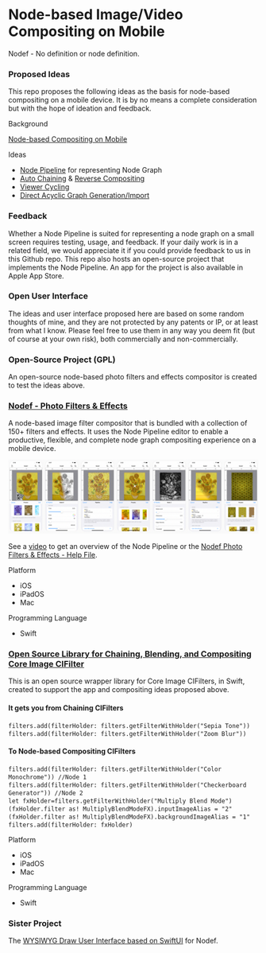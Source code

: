 # Node-based Image/Video Compositing on Mobile 
 
Nodef - No definition or node definition.

### Proposed Ideas
 
This repo proposes the following ideas as the basis for node-based compositing on a mobile device. It is by no means a complete consideration but with the hope of ideation and feedback.

Background

[Node-based Compositing on Mobile](documentation/NodeBasedCompositingOnMobile.md)

Ideas

* [Node Pipeline](documentation/NodePipeline.md) for representing Node Graph
* [Auto Chaining](documentation/AutoChaining.md) & [Reverse Compositing](documentation/ReverseCompositing.md)
* [Viewer Cycling](documentation/ViewerCycling.md)
* [Direct Acyclic Graph Generation/Import](documentation/DirectedAcyclicGraphGeneration.md)

### Feedback
 
Whether a Node Pipeline is suited for representing a node graph on a small screen requires testing, usage, and feedback. If your daily work is in a related field, we would appreciate it if you could provide feedback to us in this Github repo. This repo also hosts an open-source project that implements the Node Pipeline. An app for the project is also available in Apple App Store.

### Open User Interface

The ideas and user interface proposed here are based on some random thoughts of mine, and they are not protected by any patents or IP, or at least from what I know. Please feel free to use them in any way you deem fit (but of course at your own risk), both commercially and non-commercially.

### Open-Source Project (GPL)

An open-source node-based photo filters and effects compositor is created to test the ideas above.

### [Nodef - Photo Filters & Effects](photofiltersandeffects.md) 

A node-based image filter compositor that is bundled with a collection of 150+ filters and effects. It uses the Node Pipeline editor to enable a productive, flexible, and complete node graph compositing experience on a mobile device.

![Photo Filters & Effects](https://github.com/Misfits-Rebels-Outcasts/Nodef/blob/main/documentation/photofilterseffects.png?raw=true)

See a [video](https://www.youtube.com/watch?v=dlnh_09_rvA) to get an overview of the Node Pipeline or the [Nodef Photo Filters & Effects - Help File](documentation/PhotoFiltersHelp.md).

Platform
* iOS
* iPadOS
* Mac

Programming Language
* Swift

### [Open Source Library for Chaining, Blending, and Compositing Core Image CIFilter](documentation/ChainingBlendingCompositingCoreImageCIFilters.md) 

This is an open source wrapper library for Core Image CIFilters, in Swift, created to support the app and compositing ideas proposed above. 

#### It gets you from Chaining CIFilters

    filters.add(filterHolder: filters.getFilterWithHolder("Sepia Tone"))
    filters.add(filterHolder: filters.getFilterWithHolder("Zoom Blur"))

#### To Node-based Compositing CIFilters

    filters.add(filterHolder: filters.getFilterWithHolder("Color Monochrome")) //Node 1
    filters.add(filterHolder: filters.getFilterWithHolder("Checkerboard Generator")) //Node 2
    let fxHolder=filters.getFilterWithHolder("Multiply Blend Mode")
    (fxHolder.filter as! MultiplyBlendModeFX).inputImageAlias = "2"
    (fxHolder.filter as! MultiplyBlendModeFX).backgroundImageAlias = "1"
    filters.add(filterHolder: fxHolder)

Platform
* iOS
* iPadOS
* Mac

Programming Language
* Swift

### Sister Project

The [WYSIWYG Draw User Interface based on SwiftUI](https://github.com/Misfits-Rebels-Outcasts/SwiftUI-WYSIWYG-Draw) for Nodef.

